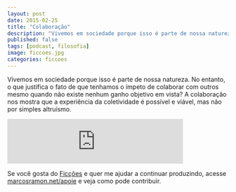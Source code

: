```yaml
---
layout: post
date: 2015-02-25
title: "Colaboração"
description: "Vivemos em sociedade porque isso é parte de nossa natureza. No entanto, o que justifica o fato de que tenhamos o ímpeto de colaborar com outros mesmo quando não existe nenhum ganho objetivo em vista? A colaboração nos mostra que a experiência da coletividade é possível e viável, mas não por simples altruísmo."
published: false
tags: [podcast, filosofia]
image: ficcoes.jpg
categories: ficcoes
---
```


Vivemos em sociedade porque isso é parte de nossa natureza. No entanto, o que justifica o fato de que tenhamos o ímpeto de colaborar com outros mesmo quando não existe nenhum ganho objetivo em vista? A colaboração nos mostra que a experiência da coletividade é possível e viável, mas não por simples altruísmo.

<iframe src="https://anchor.fm/podcastficcoes/embed/episodes/Colaborao-e47jah/a-aggkc8" height="102px" width="400px" frameborder="0" scrolling="no"></iframe>

Se você gosta do [Ficções](https://marcosramon.net/ficcoes/) e quer me ajudar a continuar produzindo, acesse [marcosramon.net/apoie](https://marcosramon.net/apoie/) e veja como pode contribuir.
